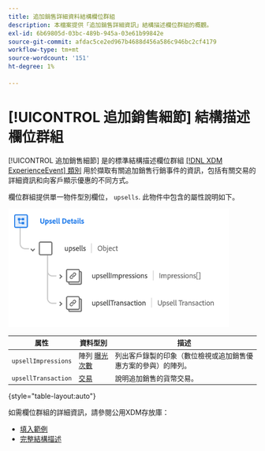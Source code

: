 ```yaml
---
title: 追加銷售詳細資料結構欄位群組
description: 本檔案提供「追加銷售詳細資訊」結構描述欄位群組的概觀。
exl-id: 6b69805d-03bc-489b-945a-03e61b99842e
source-git-commit: afdac5ce2ed967b4688d456a586c946bc2cf4179
workflow-type: tm+mt
source-wordcount: '151'
ht-degree: 1%

---
```


# [!UICONTROL 追加銷售細節] 結構描述欄位群組

[!UICONTROL 追加銷售細節] 是的標準結構描述欄位群組 [[!DNL XDM ExperienceEvent] 類別](../../classes/experienceevent.md) 用於擷取有關追加銷售行銷事件的資訊，包括有關交易的詳細資訊和向客戶顯示優惠的不同方式。

欄位群組提供單一物件型別欄位， `upsells`. 此物件中包含的屬性說明如下。

![追加銷售詳細資料結構](../../images/field-groups/upsell-details.png)

| 属性 | 資料型別 | 描述 |
| --- | --- | --- |
| `upsellImpressions` | 陣列 [曝光次數](../../data-types/impressions.md) | 列出客戶錄製的印象（數位檢視或追加銷售優惠方案的參與）的陣列。 |
| `upsellTransaction` | [交易](../../data-types/transaction.md) | 說明追加銷售的貨幣交易。 |

{style="table-layout:auto"}

如需欄位群組的詳細資訊，請參閱公用XDM存放庫：

* [填入範例](https://github.com/adobe/xdm/blob/master/components/fieldgroups/experience-event/industry-verticals/experienceevent-upsell-details.example.1.json)
* [完整結構描述](https://github.com/adobe/xdm/blob/master/components/fieldgroups/experience-event/industry-verticals/experienceevent-upsell-details.schema.json)
